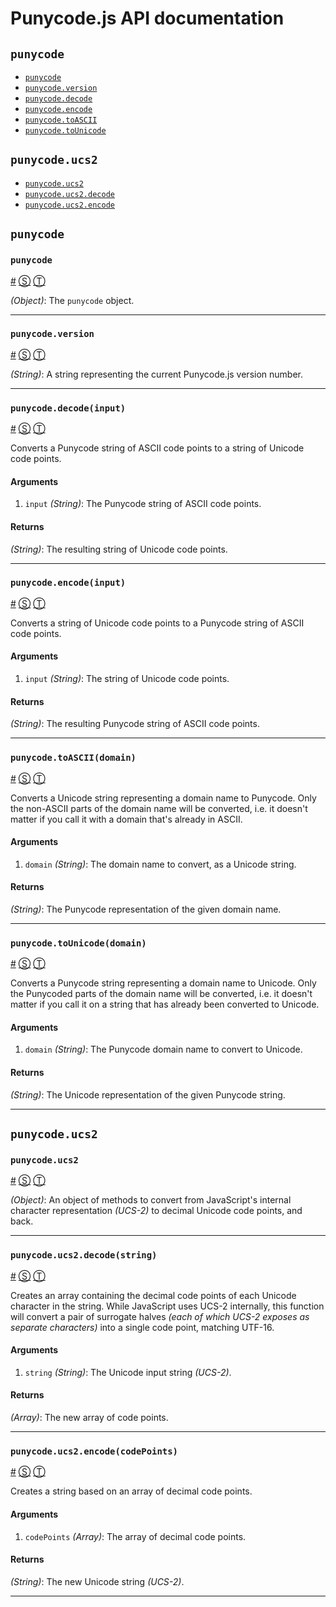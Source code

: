 # Punycode.js API documentation

<!-- div -->


<!-- div -->

## <a id="punycode"></a>`punycode`
* [`punycode`](#punycode)
* [`punycode.version`](#punycodeversion)
* [`punycode.decode`](#punycodedecodeinput)
* [`punycode.encode`](#punycodeencodeinput)
* [`punycode.toASCII`](#punycodetoasciidomain)
* [`punycode.toUnicode`](#punycodetounicodedomain)

<!-- /div -->


<!-- div -->

## `punycode.ucs2`
* [`punycode.ucs2`](#punycodeucs2)
* [`punycode.ucs2.decode`](#punycodeucs2decodestring)
* [`punycode.ucs2.encode`](#punycodeucs2encodecodepoints)

<!-- /div -->


<!-- /div -->


<!-- div -->


<!-- div -->

## `punycode`

<!-- div -->

### <a id="punycode"></a>`punycode`
<a href="#punycode">#</a> [&#x24C8;](https://github.com/bestiejs/punycode.js/blob/master/punycode.js#L18 "View in source") [&#x24C9;][1]

*(Object)*: The `punycode` object.

* * *

<!-- /div -->


<!-- div -->

### <a id="punycodeversion"></a>`punycode.version`
<a href="#punycodeversion">#</a> [&#x24C8;](https://github.com/bestiejs/punycode.js/blob/master/punycode.js#L461 "View in source") [&#x24C9;][1]

*(String)*: A string representing the current Punycode.js version number.

* * *

<!-- /div -->


<!-- div -->

### <a id="punycodedecodeinput"></a>`punycode.decode(input)`
<a href="#punycodedecodeinput">#</a> [&#x24C8;](https://github.com/bestiejs/punycode.js/blob/master/punycode.js#L209 "View in source") [&#x24C9;][1]

Converts a Punycode string of ASCII code points to a string of Unicode
code points.

#### Arguments
1. `input` *(String)*: The Punycode string of ASCII code points.

#### Returns
*(String)*: The resulting string of Unicode code points.

* * *

<!-- /div -->


<!-- div -->

### <a id="punycodeencodeinput"></a>`punycode.encode(input)`
<a href="#punycodeencodeinput">#</a> [&#x24C8;](https://github.com/bestiejs/punycode.js/blob/master/punycode.js#L311 "View in source") [&#x24C9;][1]

Converts a string of Unicode code points to a Punycode string of ASCII
code points.

#### Arguments
1. `input` *(String)*: The string of Unicode code points.

#### Returns
*(String)*: The resulting Punycode string of ASCII code points.

* * *

<!-- /div -->


<!-- div -->

### <a id="punycodetoasciidomain"></a>`punycode.toASCII(domain)`
<a href="#punycodetoasciidomain">#</a> [&#x24C8;](https://github.com/bestiejs/punycode.js/blob/master/punycode.js#L444 "View in source") [&#x24C9;][1]

Converts a Unicode string representing a domain name to Punycode. Only the
non-ASCII parts of the domain name will be converted, i.e. it doesn't
matter if you call it with a domain that's already in ASCII.

#### Arguments
1. `domain` *(String)*: The domain name to convert, as a Unicode string.

#### Returns
*(String)*: The Punycode representation of the given domain name.

* * *

<!-- /div -->


<!-- div -->

### <a id="punycodetounicodedomain"></a>`punycode.toUnicode(domain)`
<a href="#punycodetounicodedomain">#</a> [&#x24C8;](https://github.com/bestiejs/punycode.js/blob/master/punycode.js#L428 "View in source") [&#x24C9;][1]

Converts a Punycode string representing a domain name to Unicode. Only the
Punycoded parts of the domain name will be converted, i.e. it doesn't
matter if you call it on a string that has already been converted to
Unicode.

#### Arguments
1. `domain` *(String)*: The Punycode domain name to convert to Unicode.

#### Returns
*(String)*: The Unicode representation of the given Punycode string.

* * *

<!-- /div -->


<!-- /div -->


<!-- div -->

## `punycode.ucs2`

<!-- div -->

### <a id="punycodeucs2"></a>`punycode.ucs2`
<a href="#punycodeucs2">#</a> [&#x24C8;](https://github.com/bestiejs/punycode.js/blob/master/punycode.js#L469 "View in source") [&#x24C9;][1]

*(Object)*: An object of methods to convert from JavaScript's internal character
representation *(UCS-2)* to decimal Unicode code points, and back.

* * *

<!-- /div -->


<!-- div -->

### <a id="punycodeucs2decodestring"></a>`punycode.ucs2.decode(string)`
<a href="#punycodeucs2decodestring">#</a> [&#x24C8;](https://github.com/bestiejs/punycode.js/blob/master/punycode.js#L107 "View in source") [&#x24C9;][1]

Creates an array containing the decimal code points of each Unicode
character in the string. While JavaScript uses UCS-2 internally,
this function will convert a pair of surrogate halves *(each of which
UCS-2 exposes as separate characters)* into a single code point,
matching UTF-16.

#### Arguments
1. `string` *(String)*: The Unicode input string *(UCS-2)*.

#### Returns
*(Array)*: The new array of code points.

* * *

<!-- /div -->


<!-- div -->

### <a id="punycodeucs2encodecodepoints"></a>`punycode.ucs2.encode(codePoints)`
<a href="#punycodeucs2encodecodepoints">#</a> [&#x24C8;](https://github.com/bestiejs/punycode.js/blob/master/punycode.js#L138 "View in source") [&#x24C9;][1]

Creates a string based on an array of decimal code points.

#### Arguments
1. `codePoints` *(Array)*: The array of decimal code points.

#### Returns
*(String)*: The new Unicode string *(UCS-2)*.

* * *

<!-- /div -->


<!-- /div -->


<!-- /div -->


  [1]: #punycode "Jump back to the TOC."